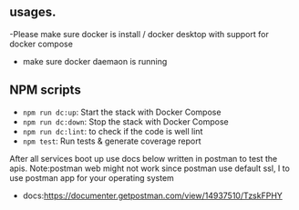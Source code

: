 ## usages.

-Please make sure docker is install / docker desktop with support for docker compose
- make sure docker daemaon is running


## NPM scripts

-   `npm run dc:up`: Start the stack with Docker Compose
-   `npm run dc:down`: Stop the stack with Docker Compose
-   `npm run dc:lint`: to check if the code is well lint
-   `npm test`: Run tests & generate coverage report


After all services boot up use docs below written in postman to test the apis.
Note:postman web might not work since postman use default ssl, I to use postman app for your operating system

 - docs:https://documenter.getpostman.com/view/14937510/TzskFPHY
 